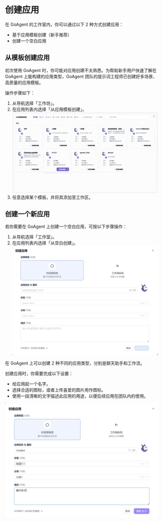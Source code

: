 # 创建应用

在 GoAgent 的工作室内，你可以通过以下 2 种方式创建应用：
- 基于应用模板创建（新手推荐）
- 创建一个空白应用

## 从模板创建应用
初次使用 GoAgent 时，你可能对应用创建不太熟悉。为帮助新手用户快速了解在 GoAgent 上能构建的应用类型，GoAgent 团队的提示词工程师已创建好多场景、高质量的应用模板。

操作步骤如下：
1. 从导航选择「工作坊」。
2. 在应用列表内选择「从应用模板创建」。
![从模板创建应用](../../public/creating-an-application1.png)
3. 任意选择某个模板，并将其添加至工作区。

## 创建一个新应用
若你需要在 GoAgent 上创建一个空白应用，可按以下步骤操作：
1. 从导航选择「工作室」。
2. 在应用列表内选择「从空白创建」。
![从空白创建应用](../../public/creating-an-application2.png)

在 GoAgent 上可以创建 2 种不同的应用类型，分别是聊天助手和工作流。

创建应用时，你需要完成以下设置：
- 给应用起一个名字。
- 选择合适的图标，或者上传喜爱的图片用作图标。
- 使用一段清晰的文字描述此应用的用途，以便后续应用在团队内的使用。

![创建应用相关图片](../../public/creating-an-application3.png)

